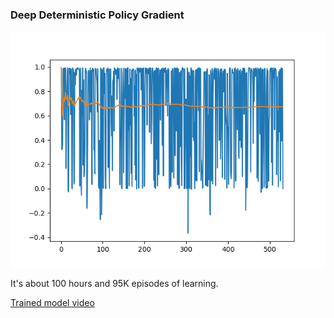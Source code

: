### Deep Deterministic Policy Gradient

![result](final_result.png)

It's about 100 hours and 95K episodes of learning.

[Trained model video](https://drive.google.com/file/d/1QjGudaXPEYKr2xyJRsd-NObw9OJ8cVDx/view?usp=sharing)
